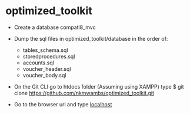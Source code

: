 # optimized_toolkit

- Create a database compatl8_mvc 

- Dump the sql files in optimized_toolkit/database in the order of:
  - tables_schema.sql
  - storedprocedures.sql
  - accounts.sql
  - voucher_header.sql
  - voucher_body.sql
 - On the Git CLI go to htdocs folder (Assuming using XAMPP) type $ git clone https://github.com/nkmwambs/optimized_toolkit.git
 - Go to the browser url and type [localhost](http://localhost/optimized_toolkit)
